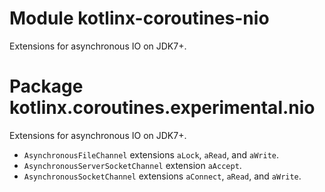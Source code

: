 # Module kotlinx-coroutines-nio

Extensions for asynchronous IO on JDK7+.

# Package kotlinx.coroutines.experimental.nio

Extensions for asynchronous IO on JDK7+.

* `AsynchronousFileChannel` extensions `aLock`, `aRead`, and `aWrite`.
* `AsynchronousServerSocketChannel` extension `aAccept`.
* `AsynchronousSocketChannel` extensions `aConnect`, `aRead`, and `aWrite`.
